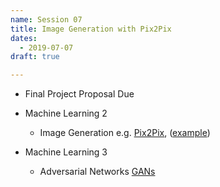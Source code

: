 ```yaml
---
name: Session 07
title: Image Generation with Pix2Pix
dates:
  - 2019-07-07
draft: true

---
```


-    Final Project Proposal Due
- Machine Learning 2
  - Image Generation e.g. [Pix2Pix](https://github.com/phillipi/pix2pix), ([example](https://github.com/brangerbriz/docker-StackGAN))

- Machine Learning 3
  - Adversarial Networks [GANs](https://github.com/brangerbriz/docker-StackGAN)
